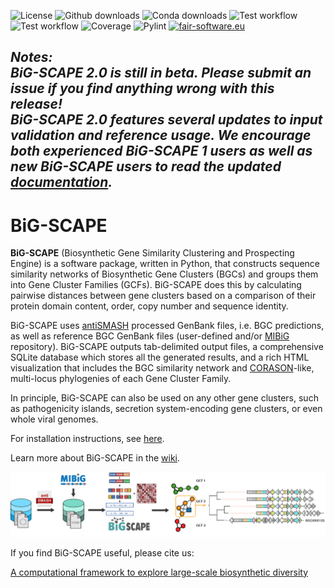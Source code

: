 ![License](https://img.shields.io/github/license/medema-group/BiG-SCAPE)
![Github downloads](https://img.shields.io/github/downloads/medema-group/BiG-SCAPE/latest/total?label=Github%20downloads%20%28latest%29)
![Conda downloads](https://img.shields.io/conda/dn/bioconda/bigscape?label=Conda%20downloads)
![Test workflow](https://github.com/medema-group/BiG-SCAPE/actions/workflows/run-tests.yml/badge.svg)
![Test workflow](https://github.com/medema-group/BiG-SCAPE/actions/workflows/deploy-docker.yml/badge.svg)
![Coverage](https://medema-group.github.io/BiG-SCAPE/badges/coverage.svg)
![Pylint](https://medema-group.github.io/BiG-SCAPE/badges/pylint.svg)
[![fair-software.eu](https://img.shields.io/badge/fair--software.eu-%E2%97%8F%20%20%E2%97%8F%20%20%E2%97%8F%20%20%E2%97%8B%20%20%E2%97%8B-orange)](https://fair-software.eu)

## _Notes:<br>BiG-SCAPE 2.0 is still in beta. Please submit an issue if you find anything wrong with this release!<br>BiG-SCAPE 2.0 features several updates to input validation and reference usage. We encourage both experienced BiG-SCAPE 1 users as well as new BiG-SCAPE users to read the updated [documentation](https://github.com/medema-group/BiG-SCAPE/wiki)._

# BiG-SCAPE

**BiG-SCAPE** (Biosynthetic Gene Similarity Clustering and Prospecting Engine) is a software package, written in Python, that constructs sequence similarity networks of Biosynthetic Gene Clusters (BGCs) and groups them into Gene Cluster Families (GCFs). BiG-SCAPE does this by calculating pairwise distances between gene clusters based on a comparison of their protein domain content, order, copy number and sequence identity.

BiG-SCAPE uses [antiSMASH](https://antismash.secondarymetabolites.org) processed GenBank files, i.e. BGC predictions, as well as reference BGC GenBank files (user-defined and/or [MIBiG](https://mibig.secondarymetabolites.org) repository). BiG-SCAPE outputs tab-delimited output files, a comprehensive SQLite database which stores all the generated results, and a rich HTML visualization that includes the BGC similarity network and [CORASON](https://github.com/nselem/corason)-like, multi-locus phylogenies of each Gene Cluster Family.

In principle, BiG-SCAPE can also be used on any other gene clusters, such as pathogenicity islands, secretion system-encoding gene clusters, or even whole viral genomes.

For installation instructions, see [here](https://github.com/medema-group/BiG-SCAPE/wiki/Installing-and-Running-BiG-SCAPE).

Learn more about BiG-SCAPE in the [wiki](https://github.com/medema-group/BiG-SCAPE/wiki).


![BiG-SCAPE workflow](figures/BiG-SCAPE-CORASON_Fig1_20171122_v01_MM_nocorason.png)


If you find BiG-SCAPE useful, please cite us:

[A computational framework to explore large-scale biosynthetic diversity](https://doi.org/10.1038/s41589-019-0400-9)
